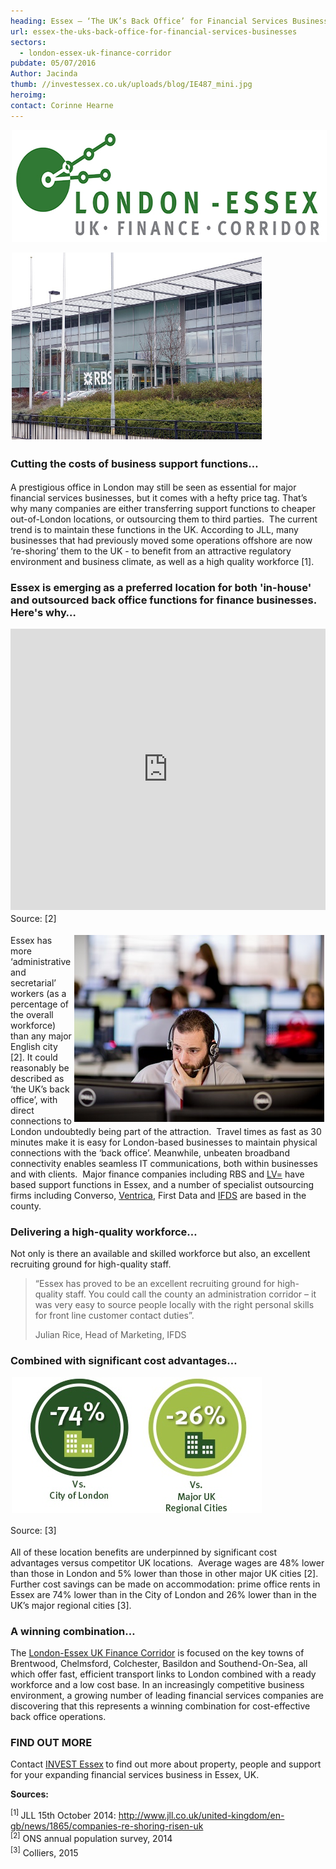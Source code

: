 ```yaml
---
heading: Essex – ‘The UK’s Back Office’ for Financial Services Businesses
url: essex-the-uks-back-office-for-financial-services-businesses
sectors:
  - london-essex-uk-finance-corridor 
pubdate: 05/07/2016
Author: Jacinda
thumb: //investessex.co.uk/uploads/blog/IE487_mini.jpg
heroimg: 
contact: Corinne Hearne
---
```

<p><img alt='London Essex UK finance corridor' src='../uploads/blog/LEFC_Icon_V2.0-META_RGB_600px_.jpg' style='width: 600px; height: 179px; margin-left: 2px; margin-right: 2px;'/></p><p><img alt='Leading finance businesses choose Essex for back office operations' src='../uploads/blog/IE484_700.jpg' style='width: 400px; height: 299px; margin-left: 2px; margin-right: 2px;'/></p><h3><span style='line-height: 1.6;'>Cutting the costs of business support functions…</span></h3><p>A prestigious office in London may still be seen as essential for major financial services businesses, but it comes with a hefty price tag. That’s why many companies are either transferring support functions to cheaper out-of-London locations, or outsourcing them to third parties.  The current trend is to maintain these functions in the UK. According to JLL, many businesses that had previously moved some operations offshore are now ‘re-shoring’ them to the UK - to benefit from an attractive regulatory environment and business climate, as well as a high quality workforce [1].</p><h3>Essex is emerging as a preferred location for both 'in-house' and outsourced back office functions for finance businesses. Here's why…</h3><p><iframe class='essexchart' frameborder='0' height='450px' src='https://essexcharts.appspot.com/essex2.html' width='100%'></iframe><span style='line-height: 1.6;'>Source: [2]</span></p><p><img alt='Ventrica' src='../uploads/blog/PTAIT_20150112_0495_400.jpg' style='width: 400px; height: 299px; margin-left: 2px; margin-right: 2px; float: right;'/>Essex has more ‘administrative and secretarial’ workers (as a percentage of the overall workforce) than any major English city [2]. It could reasonably be described as ‘the UK’s back office’, with direct connections to London undoubtedly being part of the attraction.  Travel times as fast as 30 minutes make it is easy for London-based businesses to maintain physical connections with the ‘back office’. Meanwhile, unbeaten broadband connectivity enables seamless IT communications, both within businesses and with clients.  Major finance companies including RBS and <a href='essex-home-to-award-winning-insurance-companies#.V3tpqtIrLIU' target='_blank'>LV=</a> have based support functions in Essex, and a number of specialist outsourcing firms including Converso, <a href='south-essex-the-location-of-choice-for-outsourcing#.V3tp7tIrLIU' target='_blank'>Ventrica</a>, First Data and <a href='http://investessex.co.uk/studies/case-studies/ifds' target='_blank'>IFDS</a> are based in the county. </p><h3>Delivering a high-quality workforce…</h3><p>Not only is there an available and skilled workforce but also, an excellent recruiting ground for high-quality staff. </p><blockquote><p>“Essex has proved to be an excellent recruiting ground for high-quality staff. You could call the county an administration corridor – it was very easy to source people locally with the right personal skills for front line customer contact duties”.</p><p>Julian Rice, Head of Marketing, IFDS</p></blockquote><h3>Combined with significant cost advantages…</h3><p><img alt='Office rent London vs major UK regional cities' src='../uploads/blog/Essex_Office_Cost_Savings_400.jpg' style='width: 400px; height: 218px; margin-left: 2px; margin-right: 2px;'/></p><p><span style='line-height: 1.6;'>Source: [3]</span></p><p>All of these location benefits are underpinned by significant cost advantages versus competitor UK locations.  Average wages are 48% lower than those in London and 5% lower than those in other major UK cities [2].  Further cost savings can be made on accommodation: prime office rents in Essex are 74% lower than in the City of London and 26% lower than in the UK’s major regional cities [3]. </p><h3>A winning combination…</h3><p>The <a href='../sectors/london-essex-uk-finance-corridor' target='_blank'>London-Essex UK Finance Corridor</a> is focused on the key towns of Brentwood, Chelmsford, Colchester, Basildon and Southend-On-Sea, all which offer fast, efficient transport links to London combined with a ready workforce and a low cost base. In an increasingly competitive business environment, a growing number of leading financial services companies are discovering that this represents a winning combination for cost-effective back office operations.</p><h3>FIND OUT MORE</h3><p>Contact <a href='../index.html' target='_blank'>INVEST Essex</a><strong> </strong>to find out more about property, people and support for your expanding financial services business in Essex, UK.</p><p><strong>Sources:</strong></p><p><sup>[1] </sup>JLL 15th October 2014: <a href='http://www.jll.co.uk/united-kingdom/en-gb/news/1865/companies-re-shoring-risen-uk' target='_blank'>http://www.jll.co.uk/united-kingdom/en-gb/news/1865/companies-re-shoring-risen-uk</a><br/><sup>[2]</sup><span style='line-height: 1.6;'> ONS annual population survey, 2014</span><br/><sup>[3]</sup><span style='line-height: 1.6;'> Colliers, 2015</span></p>